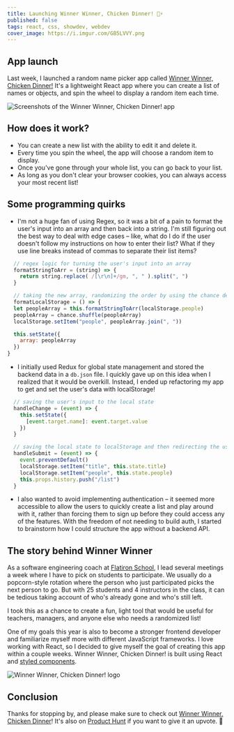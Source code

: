 ```yaml
---
title: Launching Winner Winner, Chicken Dinner! 🐔⚡️
published: false
tags: react, css, showdev, webdev
cover_image: https://i.imgur.com/GB5LVVY.png
---
```


## App launch
Last week, I launched a random name picker app called [Winner Winner, Chicken Dinner!](https://www.winnerwinnerapp.com) It's a lightweight React app where you can create a list of names or objects, and spin the wheel to display a random item each time.

![Screenshots of the Winner Winner, Chicken Dinner! app](https://camo.githubusercontent.com/79201cfeb0023d9223e87186ad2776db7a013f04/68747470733a2f2f692e696d6775722e636f6d2f7356724d3431532e706e67)

## How does it work?
* You can create a new list with the ability to edit it and delete it.
* Every time you spin the wheel, the app will choose a random item to display.
* Once you've gone through your whole list, you can go back to your list.
* As long as you don't clear your browser cookies, you can always access your most recent list!

## Some programming quirks
* I'm not a huge fan of using Regex, so it was a bit of a pain to format the user's input into an array and then back into a string. I'm still figuring out the best way to deal with edge cases – like, what do I do if the user doesn't follow my instructions on how to enter their list? What if they use line breaks instead of commas to separate their list items?

```javascript
  // regex logic for turning the user's input into an array
  formatStringToArr = (string) => { 
    return string.replace( /[\r\n]+/gm, ", " ).split(", ")
  }

  // taking the new array, randomizing the order by using the chance dependency, and then turning into a string again to save it to localStorage
  formatLocalStorage = () => {
  let peopleArray = this.formatStringToArr(localStorage.people)
  peopleArray = chance.shuffle(peopleArray)
  localStorage.setItem("people", peopleArray.join(", "))

  this.setState({
    array: peopleArray
  })
}
```

* I initially used Redux for global state management and stored the backend data in a `db.json` file. I quickly gave up on this idea when I realized that it would be overkill. Instead, I ended up refactoring my app to get and set the user's data with localStorage!

```javascript
  // saving the user's input to the local state
  handleChange = (event) => {
    this.setState({
      [event.target.name]: event.target.value
    })
  }

  // saving the local state to localStorage and then redirecting the user to their new list page!
  handleSubmit = (event) => {
    event.preventDefault()
    localStorage.setItem("title", this.state.title)
    localStorage.setItem("people", this.state.people)
    this.props.history.push("/list")
  }
```

* I also wanted to avoid implementing authentication – it seemed more accessible to allow the users to quickly create a list and play around with it, rather than forcing them to sign up before they could access any of the features. With the freedom of not needing to build auth, I started to brainstorm how I could structure the app without a backend API.

## The story behind Winner Winner
As a software engineering coach at [Flatiron School](https://flatironschool.com), I lead several meetings a week where I have to pick on students to participate. We usually do a popcorn-style rotation where the person who just participated picks the next person to go. But with 25 students and 4 instructors in the class, it can be tedious taking account of who's already gone and who's still left.

I took this as a chance to create a fun, light tool that would be useful for teachers, managers, and anyone else who needs a randomized list!

One of my goals this year is also to become a stronger frontend developer and familiarize myself more with different JavaScript frameworks. I love working with React, so I decided to give myself the goal of creating this app within a couple weeks. Winner Winner, Chicken Dinner! is built using React and [styled components](https://styled-components.com).

![Winner Winner, Chicken Dinner! logo](https://i.imgur.com/GB5LVVY.png)

## Conclusion
Thanks for stopping by, and please make sure to check out [Winner Winner, Chicken Dinner](https://winnerwinnerapp.com)! It's also on [Product Hunt](https://www.producthunt.com/posts/winner-winner-chicken-dinner) if you want to give it an upvote. 💓